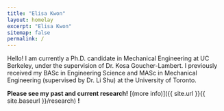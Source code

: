 ```yaml
---
title: "Elisa Kwon"
layout: homelay
excerpt: "Elisa Kwon"
sitemap: false
permalink: /
---
```


Hello! I am currently a Ph.D. candidate in Mechanical Engineering at UC Berkeley, under the supervision of Dr. Kosa Goucher-Lambert. I previously received my BASc in Engineering Science and MASc in Mechanical Engineering (supervised by Dr. Li Shu) at the University of Toronto. 

 **Please see my past and current research!** [(more info)]({{ site.url }}{{ site.baseurl }}/research) **!**
